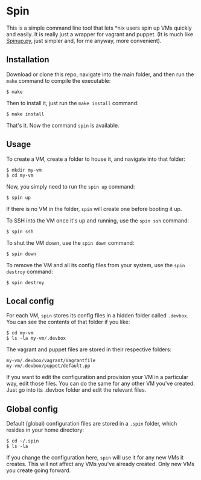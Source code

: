 Spin
====

This is a simple command line tool that lets *nix users spin up VMs quickly and easily. It is really just a wrapper for vagrant and puppet. (It is much like [Spinup.py](https://github.com/jpaasch/Spinup.py), just simpler and, for me anyway, more convenient).


Installation
------------

Download or clone this repo, navigate into the main folder, and then run the `make` command to compile the executable: 

    $ make

Then to install it, just run the `make install` command:

    $ make install

That's it. Now the command `spin` is available.


Usage
-----

To create a VM, create a folder to house it, and navigate into that folder:

    $ mkdir my-vm
    $ cd my-vm

Now, you simply need to run the `spin up` command:

    $ spin up

If there is no VM in the folder, `spin` will create one before booting it up. 

To SSH into the VM once it's up and running, use the `spin ssh` command:

    $ spin ssh

To shut the VM down, use the `spin down` command:

    $ spin down

To remove the VM and all its config files from your system, use the `spin destroy` command:

    $ spin destroy


Local config
------------

For each VM, `spin` stores its config files in a hidden folder called `.devbox`. You can see the contents of that folder if you like:

    $ cd my-vm
    $ ls -la my-vm/.devbox

The vagrant and puppet files are stored in their respective folders:

    my-vm/.devbox/vagrant/Vagrantfile
    my-vm/.devbox/puppet/default.pp

If you want to edit the configuration and provision your VM in a particular way, edit those files. You can do the same for any other VM you've created. Just go into its .devbox folder and edit the relevant files.


Global config
-------------

Default (global) configuration files are stored in a `.spin` folder, which resides in your home directory:

    $ cd ~/.spin
    $ ls -la 

If you change the configuration here, `spin` will use it for any new VMs it creates. This will not affect any VMs you've already created. Only new VMs you create going forward.



